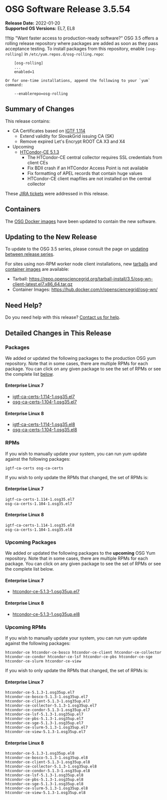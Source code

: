 OSG Software Release 3.5.54
===========================

**Release Date:** 2022-01-20  
**Supported OS Versions:** EL7, EL8

!!!tip "Want faster access to production-ready software?"
    OSG 3.5 offers a rolling release repository where packages are added as soon as they pass acceptance testing.
    To install packages from this repository, enable `[osg-rolling]` in `/etc/yum.repos.d/osg-rolling.repo`:

        [osg-rolling]
        ...
        enabled=1

    Or for one-time installations, append the following to your `yum` command:

        --enablerepo=osg-rolling

Summary of Changes
------------------

This release contains:

-   CA Certificates based on [IGTF 1.114](http://dist.eugridpma.info/distribution/igtf/current/CHANGES)
    -   Extend validity for SlovakGrid issuing CA (SK)
    -   Remove expired Let's Encrypt ROOT CA X3 and X4
-   Upcoming
    -   [HTCondor-CE 5.1.3](https://github.com/htcondor/htcondor-ce/releases/tag/v5.1.3)
        -   The HTCondor-CE central collector requires SSL credentials from client CEs
        -   Fix BDII crash if an HTCondor Access Point is not available
        -   Fix formatting of APEL records that contain huge values
        -   HTCondor-CE client mapfiles are not installed on the central collector


These
[JIRA tickets](https://opensciencegrid.atlassian.net/issues/?jql=project%20%3D%20SOFTWARE%20AND%20fixVersion%20in%20(3.5.54%2C3.5.54-upcoming)%20ORDER%20BY%20priority%20DESC%2C%20key%20DESC)
were addressed in this release.

Containers
----------

The [OSG Docker images](https://hub.docker.com/u/opensciencegrid/) have been updated to contain the new software.

Updating to the New Release
---------------------------

To update to the OSG 3.5 series, please consult the page on
[updating between release series](../updating-to-osg-35.md).

For sites using non-RPM worker node client installations, new [tarballs](../../worker-node/install-wn-tarball.md) and
[container images](../../worker-node/using-wn-containers.md) are available:

- Tarball: <https://repo.opensciencegrid.org/tarball-install/3.5/osg-wn-client-latest.el7.x86_64.tar.gz>
- Container Images: <https://hub.docker.com/r/opensciencegrid/osg-wn/>

Need Help?
----------

Do you need help with this release? [Contact us for help](../../common/help.md).

Detailed Changes in This Release
--------------------------------

### Packages

We added or updated the following packages to the production OSG yum repository.
Note that in some cases, there are multiple RPMs for each package.
You can click on any given package to see the set of RPMs or see the complete list [below](#rpms).

#### Enterprise Linux 7

-   [igtf-ca-certs-1.114-1.osg35.el7](https://koji.chtc.wisc.edu/koji/search?match=glob&type=build&terms=igtf-ca-certs-1.114-1.osg35.el7)
-   [osg-ca-certs-1.104-1.osg35.el7](https://koji.chtc.wisc.edu/koji/search?match=glob&type=build&terms=osg-ca-certs-1.104-1.osg35.el7)

#### Enterprise Linux 8

-   [igtf-ca-certs-1.114-1.osg35.el8](https://koji.chtc.wisc.edu/koji/search?match=glob&type=build&terms=igtf-ca-certs-1.114-1.osg35.el8)
-   [osg-ca-certs-1.104-1.osg35.el8](https://koji.chtc.wisc.edu/koji/search?match=glob&type=build&terms=osg-ca-certs-1.104-1.osg35.el8)

### RPMs

If you wish to manually update your system, you can run yum update against the following packages:

    igtf-ca-certs osg-ca-certs 

If you wish to only update the RPMs that changed, the set of RPMs is:

#### Enterprise Linux 7

``` file
igtf-ca-certs-1.114-1.osg35.el7
osg-ca-certs-1.104-1.osg35.el7
```

#### Enterprise Linux 8

``` file
igtf-ca-certs-1.114-1.osg35.el8
osg-ca-certs-1.104-1.osg35.el8
```

### Upcoming Packages

We added or updated the following packages to the **upcoming** OSG Yum repository.
Note that in some cases, there are multiple RPMs for each package.
You can click on any given package to see the set of RPMs or see the complete list below.

#### Enterprise Linux 7

-   [htcondor-ce-5.1.3-1.osg35up.el7](https://koji.chtc.wisc.edu/koji/search?match=glob&type=build&terms=htcondor-ce-5.1.3-1.osg35up.el7)

#### Enterprise Linux 8

-   [htcondor-ce-5.1.3-1.osg35up.el8](https://koji.chtc.wisc.edu/koji/search?match=glob&type=build&terms=htcondor-ce-5.1.3-1.osg35up.el8)

### Upcoming RPMs

If you wish to manually update your system, you can run yum update against the following packages:

    htcondor-ce htcondor-ce-bosco htcondor-ce-client htcondor-ce-collector htcondor-ce-condor htcondor-ce-lsf htcondor-ce-pbs htcondor-ce-sge htcondor-ce-slurm htcondor-ce-view 

If you wish to only update the RPMs that changed, the set of RPMs is:

#### Enterprise Linux 7

``` file
htcondor-ce-5.1.3-1.osg35up.el7
htcondor-ce-bosco-5.1.3-1.osg35up.el7
htcondor-ce-client-5.1.3-1.osg35up.el7
htcondor-ce-collector-5.1.3-1.osg35up.el7
htcondor-ce-condor-5.1.3-1.osg35up.el7
htcondor-ce-lsf-5.1.3-1.osg35up.el7
htcondor-ce-pbs-5.1.3-1.osg35up.el7
htcondor-ce-sge-5.1.3-1.osg35up.el7
htcondor-ce-slurm-5.1.3-1.osg35up.el7
htcondor-ce-view-5.1.3-1.osg35up.el7
```

#### Enterprise Linux 8

``` file
htcondor-ce-5.1.3-1.osg35up.el8
htcondor-ce-bosco-5.1.3-1.osg35up.el8
htcondor-ce-client-5.1.3-1.osg35up.el8
htcondor-ce-collector-5.1.3-1.osg35up.el8
htcondor-ce-condor-5.1.3-1.osg35up.el8
htcondor-ce-lsf-5.1.3-1.osg35up.el8
htcondor-ce-pbs-5.1.3-1.osg35up.el8
htcondor-ce-sge-5.1.3-1.osg35up.el8
htcondor-ce-slurm-5.1.3-1.osg35up.el8
htcondor-ce-view-5.1.3-1.osg35up.el8
```
